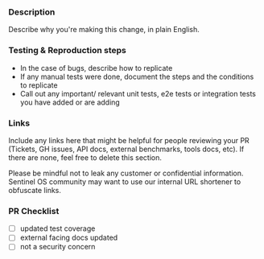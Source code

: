 ### Description
Describe why you're making this change, in plain English.

### Testing & Reproduction steps
* In the case of bugs, describe how to replicate
* If any manual tests were done, document the steps and the conditions to replicate
* Call out any important/ relevant unit tests, e2e tests or integration tests you have added or are adding

### Links
Include any links here that might be helpful for people reviewing your PR (Tickets, GH issues, API docs, external benchmarks, tools docs, etc). If there are none, feel free to delete this section.

Please be mindful not to leak any customer or confidential information. Sentinel OS community may want to use our internal URL shortener to obfuscate links.

### PR Checklist

* [ ] updated test coverage
* [ ] external facing docs updated
* [ ] not a security concern
